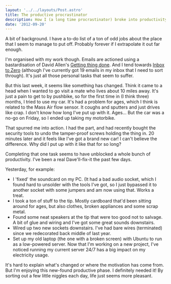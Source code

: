 ```yaml
---
layout: '../../layouts/Post.astro'
title: The productive procrastinator
description: How I (a long time procrastinator) broke into productivity.
date: '2012-09-20'
---
```


A bit of background. I have a to-do list of a ton of odd jobs about the place that I seem to manage to put off. Probably forever if I extrapolate it out far enough.

I'm organised with my work though. Emails are actioned using a bastardisation of David Allen's <a href="http://en.wikipedia.org/wiki/Getting_Things_Done" rel="nofollow">Getting thing done</a>. And I tend towards <a href="http://inboxzero.com/" rel="nofollow">Inbox to Zero</a> (although I've currently got 19 emails in my inbox that I need to sort through). It's just all those personal tasks that seem to suffer.

But this last week, it seems like something has changed. Think it came to a head when I wanted to go visit a mate who lives about 10 miles away. It's just a pain to get to by pushbike, so for the first time in (I think three) months, I tried to use my car. It's had a problem for ages, which I think is related to the Mass Air flow sensor. It coughs and sputters and just drives like crap. I don't know how long I've put up with it. Ages...  But the car was a no-go on Friday, so I ended up taking my motorbike.

That spurred me into action. I had the part, and had recently bought the security tools to undo the tamper-proof screws holding the thing in. 20 minutes later and it feels like I've got a brand new car! I can't believe the difference. Why did I put up with it like that for so long?

Completing that one task seems to have unblocked a whole bunch of productivity. I've been a real Dave'll-fix-it the past few days.

Yesterday, for example:

* I 'fixed' the soundcard on my PC. (It had a bad audio socket, which I found hard to unsolder with the tools I've got, so I just bypassed it to another socket with some jumpers and am now using that. Works a treat.
* I took a ton of stuff to the tip. Mostly cardboard that'd been sitting around for ages, but also clothes, broken appliances and some scrap metal.
* Found some neat speakers at the tip that were too good not to salvage. A bit of glue and wiring and I've got some great sounds downstairs.
* Wired up two new sockets downstairs. I've had bare wires (terminated) since we redecorated back middle of last year.
* Set up my old laptop (the one with a broken screen) with Ubuntu to run as a low-powered server. Now that I'm working on a new project, I've noticed running my current server 24/7 has a big impact on my electricity usage.

It's hard to explain what's changed or where the motivation has come from. But I'm enjoying this new-found productive phase. I definitely needed it! By sorting out a few little niggles each day, life just seems more pleasant.